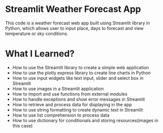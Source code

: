 # Streamlit Weather Forecast App
This code is a weather forecast web app built using Streamlit library in Python, which allows user to input place, days to forecast and view temperature or sky conditions.
# What I Learned?
- How to use the Streamlit library to create a simple web application
- How to use the plotly express library to create line charts in Python
- How to use input widgets like text input, slider and select box in Streamlit
- How to use images in a Streamlit application
- How to import and use functions from external modules
- How to handle exceptions and show error messages in Streamlit
- How to retrieve and process data for displaying in the app
- How to use string formatting to create dynamic text in Streamlit
- How to use list comprehension to process data
- How to use dictionary for conditionals and storing resources(images in this case)
